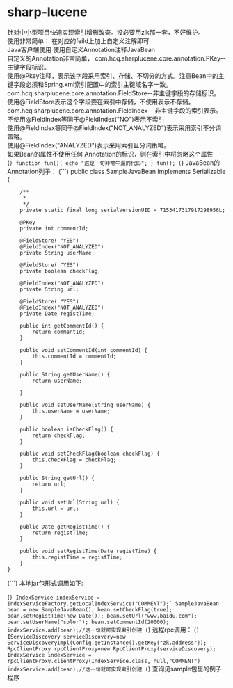 # sharp-lucene

针对中小型项目快速实现索引增删改查。没必要用zlk那一套，不好维护。  
使用非常简单：
在对应的feild上加上自定义注解即可  
Java客户端使用
使用自定义Annotation注释JavaBean  
自定义的Annotation非常简单，
com.hcq.sharplucene.core.annotation.PKey-- 主键字段标识。  
使用@Pkey注释，表示该字段采用索引、存储、不切分的方式。注意Bean中的主键字段必须和Spring.xml索引配置中的索引主键域名字一致。  
com.hcq.sharplucene.core.annotation.FieldStore--非主键字段的存储标识。  
使用@FieldStore表示这个字段要在索引中存储，不使用表示不存储。  
com.hcq.sharplucene.core.annotation.FieldIndex-- 非主键字段的索引表示。  
不使用@FieldIndex等同于@FieldIndex("NO")表示不索引  
使用@FieldIndex等同于@FieldIndex("NOT_ANALYZED")表示采用索引不分词策略。  
使用@FieldIndex("ANALYZED")表示采用索引且分词策略。  
如果Bean的属性不使用任何 Annotation的标识，则在索引中将忽略这个属性  
(```)
    function fun(){
         echo "这是一句非常牛逼的代码";
    }
    fun();
(```)
JavaBean的Annotation列子：
(```)
	public class SampleJavaBean implements Serializable {

		/**
		 * 
		 */
		private static final long serialVersionUID = 7153417317917298956L;

		@PKey
		private int commentId;

		@FieldStore( "YES")
		@FieldIndex("NOT_ANALYZED")
		private String userName;

		@FieldStore( "YES")
		private boolean checkFlag;

		@FieldIndex("NOT_ANALYZED")
		private String url;

		@FieldStore( "YES")
		@FieldIndex("NOT_ANALYZED")
		private Date registTime;

		public int getCommentId() {
			return commentId;
		}

		public void setCommentId(int commentId) {
			this.commentId = commentId;
		}

		public String getUserName() {
			return userName;

		}

		public void setUserName(String userName) {
			this.userName = userName;
		}

		public boolean isCheckFlag() {
			return checkFlag;
		}

		public void setCheckFlag(boolean checkFlag) {
			this.checkFlag = checkFlag;
		}

		public String getUrl() {
			return url;
		}

		public void setUrl(String url) {
			this.url = url;
		}

		public Date getRegistTime() {
			return registTime;
		}

		public void setRegistTime(Date registTime) {
			this.registTime = registTime;
		}
	}
(```)
本地jar包形式调用如下:

(```)
	IndexService indexService = IndexServiceFactory.getLocalIndexService("COMMENT");`
	SampleJavaBean bean = new SampleJavaBean();
	bean.setCheckFlag(true);
	bean.setRegistTime(new Date());
	bean.setUrl("www.baidu.com");
	bean.setUserName("solor");
	bean.setCommentId(20000);
	indexService.add(bean);//这一句就可实现索引创建
(```)
远程rpc调用：
(```)
	IServiceDiscovery serviceDiscovery=new ServiceDiscoveryImpl(Config.getInstance().getKey("zk.address"));
	RpcClientProxy rpcClientProxy=new RpcClientProxy(serviceDiscovery);
	IndexService indexService = rpcClientProxy.clientProxy(IndexService.class, null,"COMMENT")
	indexService.add(bean);//这一句就可实现索引创建
(```)
查询见sample包里的例子程序

